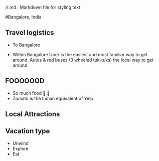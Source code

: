//.md : Markdown file for styling text

#Bangalore, India

## Travel logistics
- To Bangalore

- Within Bangalore
Uber is the easiest and most familiar way to get around. Autos & red buses (3 wheeled tuk-tuks) the local way to get around

## FOOOOOOD
- So much food :beer: :rice:
- Zomato is the Indian equivalent of Yelp

## Local Attractions

## Vacation type
- Unwind
- Explore
- Eat
